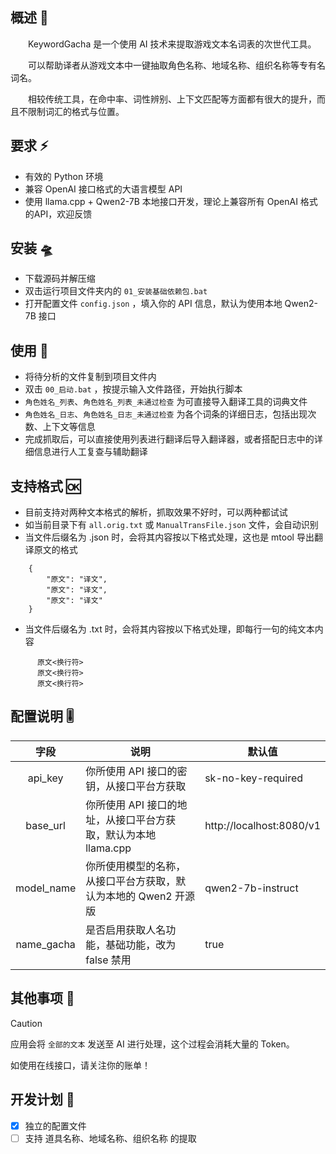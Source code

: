## 概述 📢
　　KeywordGacha 是一个使用 AI 技术来提取游戏文本名词表的次世代工具。

　　可以帮助译者从游戏文本中一键抽取角色名称、地域名称、组织名称等专有名词名。

　　相较传统工具，在命中率、词性辨别、上下文匹配等方面都有很大的提升，而且不限制词汇的格式与位置。

## 要求 ⚡
- 有效的 Python 环境
- 兼容 OpenAI 接口格式的大语言模型 API
- 使用 llama.cpp + Qwen2-7B 本地接口开发，理论上兼容所有 OpenAI 格式的API，欢迎反馈

## 安装 🛸
- 下载源码并解压缩
- 双击运行项目文件夹内的 `01_安装基础依赖包.bat`
- 打开配置文件 `config.json` ，填入你的 API 信息，默认为使用本地 Qwen2-7B 接口

## 使用 🚀
- 将待分析的文件复制到项目文件内
- 双击 `00_启动.bat` ，按提示输入文件路径，开始执行脚本
- `角色姓名_列表`、`角色姓名_列表_未通过检查` 为可直接导入翻译工具的词典文件
- `角色姓名_日志`、`角色姓名_日志_未通过检查` 为各个词条的详细日志，包括出现次数、上下文等信息
- 完成抓取后，可以直接使用列表进行翻译后导入翻译器，或者搭配日志中的详细信息进行人工复查与辅助翻译

## 支持格式 🆗
- 目前支持对两种文本格式的解析，抓取效果不好时，可以两种都试试
- 如当前目录下有 `all.orig.txt` 或 `ManualTransFile.json` 文件，会自动识别
- 当文件后缀名为 .json 时，会将其内容按以下格式处理，这也是 mtool 导出翻译原文的格式
```
    {
        "原文": "译文",
        "原文": "译文",
        "原文": "译文"
    }
```
- 当文件后缀名为 .txt 时，会将其内容按以下格式处理，即每行一句的纯文本内容
```
      原文<换行符>
      原文<换行符>
      原文<换行符>
```

## 配置说明 🎚️
| 字段 | 说明 | 默认值 |
|:----:|------|-------|
| api_key | 你所使用 API 接口的密钥，从接口平台方获取 | sk-no-key-required |
| base_url | 你所使用 API 接口的地址，从接口平台方获取，默认为本地 llama.cpp | http://localhost:8080/v1 |
| model_name | 你所使用模型的名称，从接口平台方获取，默认为本地的 Qwen2 开源版 | qwen2-7b-instruct |
| name_gacha | 是否启用获取人名功能，基础功能，改为 false 禁用 | true |

## 其他事项 📣
> [!CAUTION]
> 应用会将 `全部的文本` 发送至 AI 进行处理，这个过程会消耗大量的 Token。
> 
> 如使用在线接口，请关注你的账单！

## 开发计划 🔄
- [x] 独立的配置文件
- [ ] 支持 道具名称、地域名称、组织名称 的提取
